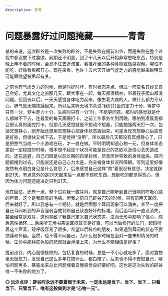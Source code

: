 ```yaml
---
description: 青青
---
```


# 问题暴露好过问题掩藏————青青

  
总的来说，这次辟谷是一次失败的辟谷，不是失败在提前出谷，而是失败在整个过程中都没放下过食欲，前期还不明显，到了十几天以后开始非常想吃东西，特别是晚上睡不着的时候，会忍不住去逛淘宝，看推荐里的各种食物或做菜视频。哪怕不能吃，好像看看都开心。现在来看，也许十五六天开始气虚乏力的感觉越来越明显可能跟欲望被吊起有关。

之前也有气虚乏力的时候，但是时好时坏，有时状态差点，但过一阵莫名其妙又自己会好，尤其文化之旅那几天，跟大家在一起，每天都很精神，带着孩子爬山都没问题。但回去以后，一天天感觉身体吃力起来，像生着大病的人，做什么都力不从心，脾气就无端烦躁起来。所以后来听无境书茶说“我们打坐的定力十分，等梦中只有一分，梦中定力十分，生病时只有一分”时，不能更同意。那时的感觉就是什么都做不下去，连最爱的每天画画打卡，之前工作家务忙到再晚，哪怕到凌晨我都会很认真的画完打卡，但那几天感觉就是不想动不想画，只能勉强两天打一次。包括冥想静心，刚开始还想用冥想静心把身体状态扳回来，可是发现冥想静心后感觉是好些，但很快又掉下去，于是觉得“没用”，所以最后几天都没有冥想静心了，只是把憋气当成一个小游戏在玩，才一直在做。平时明明知道心物一元，但身体状态差到一定程度的时候，根本想不起这个状况可能是自己的贪欲以及信心丢失造成的，还在逃避，自己归因是以前长期的自卑封闭，厌食厌世导致的身体返病，把问题都推到过去。只能说还是自己心力太差，完全被身体状况所障眼。写到这里好像突然有点明白身见是什么意思了。后来感觉自己这样“熬”着很没有意思，决定就辟到21天。有点意外的是20天起来后一点都不想吃东西，想到吃的都觉得恶心，但因为体力问题还是决定只到21天。

现在回忆，还有一点，整个过程我一直耳闷，就是自己能听到自己很响的呼吸心跳的声音，这个是我原有的毛病。但我之前自己辟谷7天的时候，只有前两天耳闷，后来就好了。所以我总有一个期待，就是后面那个耳闷现象可以消失，甚至一度把自己耳闷听到的声音强弱当成判断自己状态好坏的标准。而后面耳闷一直没消失，甚至经常是双耳，这也导致了我自己定义自己状态差，进而无形中影响了信心，然后恶性循环……后来听无境书茶说耳闷其实是好事，可以当做修行的法门，起码听着这个声音，观呼吸容易了很多。希望以后辟谷的朋友，如果遇到耳闷的状态不要烦躁和怀疑。当然，也不得不问自己，为什么很多时候在面对一些未知情况的时候，生命中那种底色般的悲观就会浮潜上来，为什么不能相信是好事？

提前出谷，内心是很挫败的，包括复食的时候，总是一不小心就吃多了，面对食物毫无抵抗力，发现自己这么多年在搞什么，都白瞎了。后来也不得不安慰自己，哪怕问题再多，暴露出来总比问题埋着自我感觉良好要好吧。这也是这次失败的辟谷唯一不失败的地方了。

**◎ 沅汐点评：辟谷时永远不要着眼于未来，一定永远是当下、当下、当下… 只看当下、只管当下，唯有这般做到才是“心物一元”。**


